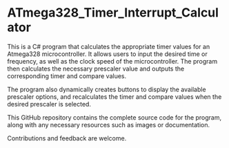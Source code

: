 # ATmega328_Timer_Interrupt_Calculator
This is a C# program that calculates the appropriate timer values for an Atmega328 microcontroller. It allows users to input the desired time or frequency, as well as the clock speed of the microcontroller. The program then calculates the necessary prescaler value and outputs the corresponding timer and compare values.

The program also dynamically creates buttons to display the available prescaler options, and recalculates the timer and compare values when the desired prescaler is selected.

This GitHub repository contains the complete source code for the program, along with any necessary resources such as images or documentation.

Contributions and feedback are welcome.

